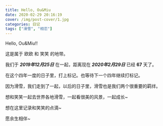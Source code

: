 ```yaml
---
title: Hello, Ou&Miu
date: 2020-02-29 20:16:19
cover: /img/post-cover/1.jpg
categories: 日记
tags: ["滑雪", "相恋"]
---
```


Hello, Ou&Miu!!

这是属于 欧欧 和 笑笑 的地带。

我们于 ***2019年12月25日*** 在一起，距离现在 ***2020年2月29日*** 已经 **67** 天了。

在这个四年一度的日子里，打上标记。也等待下一个四年继续打标记。

因为滑雪，我们走到了一起，以后的日子里，滑雪也是我们两个很重要的羁绊。

想和笑笑一起去世界各地滑雪，一起看很美的风景，一起成长~

想在这里记录和笑笑的点滴~

愿余生相伴~


